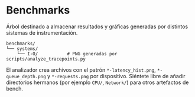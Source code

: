 # Benchmarks

Árbol destinado a almacenar resultados y gráficas generadas por distintos sistemas de instrumentación.

```
benchmarks/
└── systems/
    └── I-O/           # PNG generadas por scripts/analyze_tracepoints.py
```

El analizador crea archivos con el patrón `*-latency_hist.png`, `*-queue_depth.png` y `*-requests.png` por dispositivo. Siéntete libre de añadir directorios hermanos (por ejemplo `CPU/`, `Network/`) para otros artefactos de bench.
